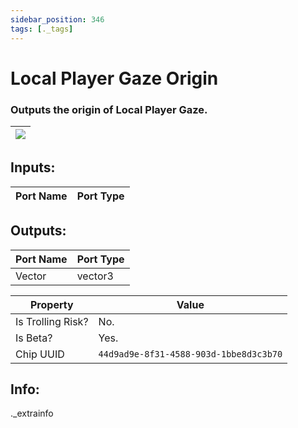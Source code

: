 ```yaml
---
sidebar_position: 346
tags: [._tags]
---
```


# Local Player Gaze Origin


### Outputs the origin of Local Player Gaze.

| ![](https://images-ext-2.discordapp.net/external/MPmIaQzlEPmgGWlgi-WxBBXt0Bjv_zWPkg1y1f_sy3s/https/www.recroomcircuits.com/image/circuit/absolute-value?width=206&height=108) |
|-----|

## Inputs:
| Port Name | Port Type |
|-----------|-----------|

## Outputs:
| Port Name | Port Type |
|-----------|-----------|
| Vector | vector3 | 

| Property  | Value |
|-------------------|-----------|
| Is Trolling Risk? | No. |
| Is Beta? | Yes. |
| Chip UUID | `44d9ad9e-8f31-4588-903d-1bbe8d3c3b70` |

## Info:
._extrainfo
